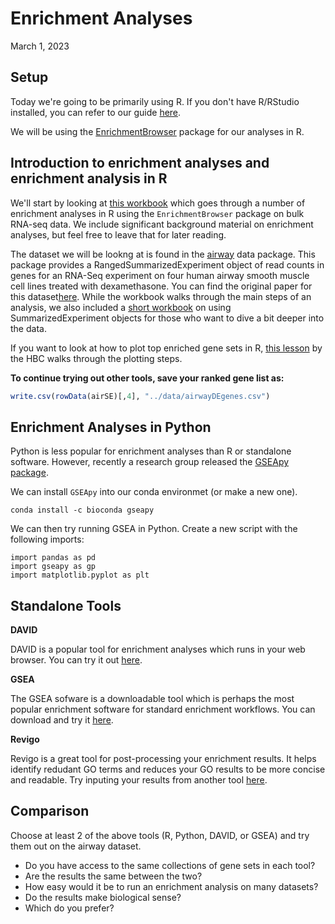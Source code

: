 # Enrichment Analyses
March 1, 2023 

## Setup

Today we're going to be primarily using R. If you don't have R/RStudio installed, you can refer to our guide [here](https://github.com/HMS-Data-Club/Resources/blob/main/Guides/install-r-rstudio.md).

We will be using the [EnrichmentBrowser](http://bioconductor.org/packages/EnrichmentBrowser) package for our analyses in R.

## Introduction to enrichment analyses and enrichment analysis in R

We'll start by looking at [this workbook](https://github.com/HMS-Data-Club/enrichment-analyses/blob/main/scripts/enrichment_analysis.qmd) which goes through a number of enrichment analyses in R using the `EnrichmentBrowser` package on bulk RNA-seq data. We include significant background material on enrichment analyses, but feel free to leave that for later reading. 

The dataset we will be lookng at is found in the [airway](https://bioconductor.org/packages/release/data/experiment/html/airway.html) data package. This package provides a RangedSummarizedExperiment object of read counts in genes for an RNA-Seq experiment on four human airway smooth muscle cell lines treated with dexamethasone. You can find the original paper for this dataset[here](https://pubmed.ncbi.nlm.nih.gov/24926665/). While the workbook walks through the main steps of an analysis, we also included a [short workbook](https://github.com/HMS-Data-Club/enrichment-analyses/blob/main/scripts/summarized_experiment.qmd) on using SummarizedExperiment objects for those who want to dive a bit deeper into the data. 

If you want to look at how to plot top enriched gene sets in R, [this lesson](https://hbctraining.github.io/Training-modules/Tidyverse_ggplot2/lessons/03_ggplot2.html) by the HBC walks through the plotting steps.

**To continue trying out other tools, save your ranked gene list as:**

```r
write.csv(rowData(airSE)[,4], "../data/airwayDEgenes.csv")
```

## Enrichment Analyses in Python

Python is less popular for enrichment analyses than R or standalone software. However, recently a research group released the [GSEApy](https://academic.oup.com/bioinformatics/article/39/1/btac757/6847088) [package](https://gseapy.readthedocs.io/en/latest/index.html). 

We can install `GSEApy` into our conda environmet (or make a new one). 

```
conda install -c bioconda gseapy
```

We can then try running GSEA in Python. Create a new script with the following imports:

```
import pandas as pd
import gseapy as gp
import matplotlib.pyplot as plt
```

## Standalone Tools

**DAVID**

DAVID is a popular tool for enrichment analyses which runs in your web browser. You can try it out [here](https://david.ncifcrf.gov/tools.jsp).

**GSEA**

The GSEA sofware is a downloadable tool which is perhaps the most popular enrichment software for standard enrichment workflows. You can download and try it [here](https://www.gsea-msigdb.org/gsea/index.jsp).

**Revigo**

Revigo is a great tool for post-processing your enrichment results. It helps identify redudant GO terms and reduces your GO results to be more concise and readable. Try inputing your results from another tool [here](http://revigo.irb.hr/).

## Comparison

Choose at least 2 of the above tools (R, Python, DAVID, or GSEA) and try them out on the airway dataset.

- Do you have access to the same collections of gene sets in each tool?
- Are the results the same between the two?
- How easy would it be to run an enrichment analysis on many datasets?
- Do the results make biological sense? 
- Which do you prefer?
